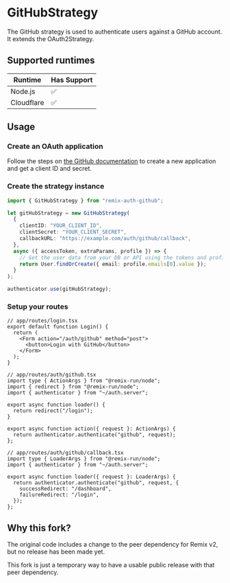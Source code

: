 # GitHubStrategy

The GitHub strategy is used to authenticate users against a GitHub account. It extends the OAuth2Strategy.

## Supported runtimes

| Runtime    | Has Support |
| ---------- | ----------- |
| Node.js    | ✅          |
| Cloudflare | ✅          |

## Usage

### Create an OAuth application

Follow the steps on [the GitHub documentation](https://docs.github.com/en/developers/apps/building-oauth-apps/creating-an-oauth-app) to create a new application and get a client ID and secret.

### Create the strategy instance

```ts
import { GitHubStrategy } from "remix-auth-github";

let gitHubStrategy = new GitHubStrategy(
  {
    clientID: "YOUR_CLIENT_ID",
    clientSecret: "YOUR_CLIENT_SECRET",
    callbackURL: "https://example.com/auth/github/callback",
  },
  async ({ accessToken, extraParams, profile }) => {
    // Get the user data from your DB or API using the tokens and profile
    return User.findOrCreate({ email: profile.emails[0].value });
  }
);

authenticator.use(gitHubStrategy);
```

### Setup your routes

```tsx
// app/routes/login.tsx
export default function Login() {
  return (
    <Form action="/auth/github" method="post">
      <button>Login with GitHub</button>
    </Form>
  );
}
```

```tsx
// app/routes/auth/github.tsx
import type { ActionArgs } from "@remix-run/node";
import { redirect } from "@remix-run/node";
import { authenticator } from "~/auth.server";

export async function loader() {
  return redirect("/login");
}

export async function action({ request }: ActionArgs) {
  return authenticator.authenticate("github", request);
};
```

```tsx
// app/routes/auth/github/callback.tsx
import type { LoaderArgs } from "@remix-run/node";
import { authenticator } from "~/auth.server";

export async function loader({ request }: LoaderArgs) {
  return authenticator.authenticate("github", request, {
    successRedirect: "/dashboard",
    failureRedirect: "/login",
  });
};
```

## Why this fork?

The original code includes a change to the peer dependency for Remix v2, but no release has been made yet.

This fork is just a temporary way to have a usable public release with that peer dependency.
